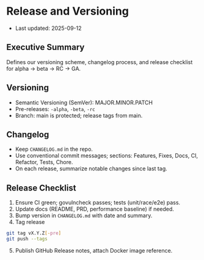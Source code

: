 # Release and Versioning

- Last updated: 2025-09-12

## Executive Summary

Defines our versioning scheme, changelog process, and release checklist for alpha → beta → RC → GA.

## Versioning

- Semantic Versioning (SemVer): MAJOR.MINOR.PATCH
- Pre-releases: `-alpha`, `-beta`, `-rc`
- Branch: main is protected; release tags from main.

## Changelog

- Keep `CHANGELOG.md` in the repo.
- Use conventional commit messages; sections: Features, Fixes, Docs, CI, Refactor, Tests, Chore.
- On each release, summarize notable changes since last tag.

## Release Checklist

1) Ensure CI green; govulncheck passes; tests (unit/race/e2e) pass.
2) Update docs (README, PRD, performance baseline) if needed.
3) Bump version in `CHANGELOG.md` with date and summary.
4) Tag release

```bash
git tag vX.Y.Z[-pre]
git push --tags
```

5) Publish GitHub Release notes, attach Docker image reference.
